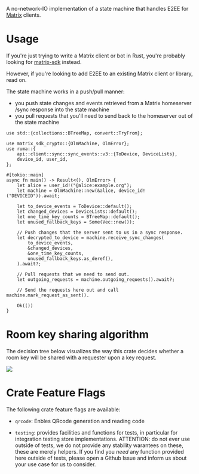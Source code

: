 A no-network-IO implementation of a state machine that handles E2EE for
[Matrix] clients.

# Usage

If you're just trying to write a Matrix client or bot in Rust, you're probably
looking for [matrix-sdk] instead.

However, if you're looking to add E2EE to an existing Matrix client or library,
read on.

The state machine works in a push/pull manner:

- you push state changes and events retrieved from a Matrix homeserver /sync
  response into the state machine
- you pull requests that you'll need to send back to the homeserver out of the
  state machine

```rust,no_run
use std::{collections::BTreeMap, convert::TryFrom};

use matrix_sdk_crypto::{OlmMachine, OlmError};
use ruma::{
    api::client::sync::sync_events::v3::{ToDevice, DeviceLists},
    device_id, user_id,
};

#[tokio::main]
async fn main() -> Result<(), OlmError> {
    let alice = user_id!("@alice:example.org");
    let machine = OlmMachine::new(&alice, device_id!("DEVICEID")).await;

    let to_device_events = ToDevice::default();
    let changed_devices = DeviceLists::default();
    let one_time_key_counts = BTreeMap::default();
    let unused_fallback_keys = Some(Vec::new());

    // Push changes that the server sent to us in a sync response.
    let decrypted_to_device = machine.receive_sync_changes(
        to_device_events,
        &changed_devices,
        &one_time_key_counts,
        unused_fallback_keys.as_deref(),
    ).await?;

    // Pull requests that we need to send out.
    let outgoing_requests = machine.outgoing_requests().await?;

    // Send the requests here out and call machine.mark_request_as_sent().

    Ok(())
}
```

[Matrix]: https://matrix.org/
[matrix-sdk]: https://github.com/matrix-org/matrix-rust-sdk/

# Room key sharing algorithm

The decision tree below visualizes the way this crate decides whether a room
key will be shared with a requester upon a key request.

![](https://raw.githubusercontent.com/matrix-org/matrix-rust-sdk/main/contrib/key-sharing-algorithm/model.png)


# Crate Feature Flags

The following crate feature flags are available:

* `qrcode`: Enbles QRcode generation and reading code

* `testing`: provides facilities and functions for tests, in particular for integration testing store implementations. ATTENTION: do not ever use outside of tests, we do not provide any stability warantees on these, these are merely helpers. If you find you _need_ any function provided here outside of tests, please open a Github Issue and inform us about your use case for us to consider.
